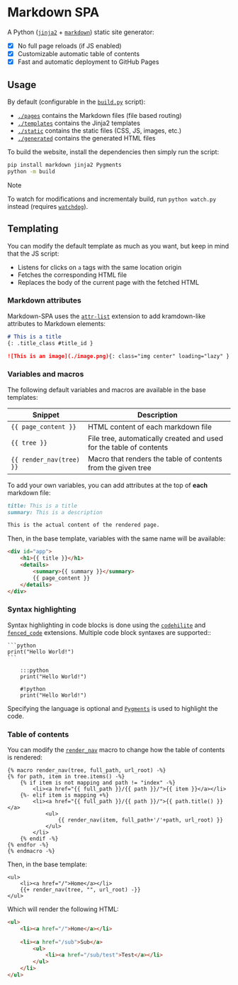 # Markdown SPA

A Python ([`jinja2`](https://pypi.org/project/Jinja2/) + [`markdown`](https://pypi.org/project/Markdown/)) static site generator:

- [x] No full page reloads (if JS enabled)
- [x] Customizable automatic table of contents
- [x] Fast and automatic deployment to GitHub Pages

## Usage

By default (configurable in the [`build.py`](./build.py) script):
- [`./pages`](./pages) contains the Markdown files (file based routing)
- [`./templates`](./templates) contains the Jinja2 templates
- [`./static`](./assets) contains the static files (CSS, JS, images, etc.)
- [`./generated`](./generated) contains the generated HTML files

To build the website, install the dependencies then simply run the script:
```bash
pip install markdown jinja2 Pygments
python -m build
```

> [!NOTE]
> To watch for modifications and incrementaly build, run `python watch.py` instead (requires [`watchdog`](https://pypi.org/project/watchdog/)).

## Templating

You can modify the default template as much as you want, but keep in mind that the JS script:
- Listens for clicks on `a` tags with the same location origin
- Fetches the corresponding HTML file
- Replaces the body of the current page with the fetched HTML

### Markdown attributes

Markdown-SPA uses the [`attr-list`](https://python-markdown.github.io/extensions/attr_list/) extension to add kramdown-like attributes to Markdown elements:
```md
# This is a title
{: .title_class #title_id }

![This is an image](./image.png){: class="img center" loading="lazy" }
```

### Variables and macros

The following default variables and macros are available in the base templates:

| Snippet                  | Description                                                         |
| ------------------------ | ------------------------------------------------------------------- |
| `{{ page_content }}`     | HTML content of each markdown file                                  |
| `{{ tree }}`             | File tree, automatically created and used for the table of contents |
| `{{ render_nav(tree) }}` | Macro that renders the table of contents from the given tree        |

To add your own variables, you can add attributes at the top of **each** markdown file:
```md
title: This is a title
summary: This is a description

This is the actual content of the rendered page.
```

Then, in the base template, variables with the same name will be available:
```html
<div id="app">
    <h1>{{ title }}</h1>
    <details>
        <summary>{{ summary }}</summary>
        {{ page_content }}
    </details>
</div>
```

### Syntax highlighting

Syntax highlighting in code blocks is done using the [`codehilite`](https://python-markdown.github.io/extensions/code_hilite/) and [`fenced_code`](https://python-markdown.github.io/extensions/fenced_code_blocks/) extensions. Multiple code block syntaxes are supported::
````
```python
print("Hello World!")
```

    :::python
    print("Hello World!")

    #!python
    print("Hello World!")
````

Specifying the language is optional and [`Pygments`](https://pygments.org/) is used to highlight the code.

### Table of contents

You can modify the [`render_nav`](./templates/macros.html) macro to change how the table of contents is rendered:
```jinja
{% macro render_nav(tree, full_path, url_root) -%}
{% for path, item in tree.items() -%}
    {% if item is not mapping and path != "index" -%}
        <li><a href="{{ full_path }}/{{ path }}/">{{ item }}</a></li>
    {%- elif item is mapping +%}
        <li><a href="{{ full_path }}/{{ path }}/">{{ path.title() }}</a>
            <ul>
                {{ render_nav(item, full_path+'/'+path, url_root) }}
            </ul>
        </li>
    {% endif -%}
{% endfor -%}
{% endmacro -%}
```

Then, in the base template:
```jinja
<ul>
    <li><a href="/">Home</a></li>
    {{+ render_nav(tree, "", url_root) -}}
</ul>
```

Which will render the following HTML:
```html
<ul>
    <li><a href="/">Home</a></li>
    
    <li><a href="/sub">Sub</a>
        <ul>
            <li><a href="/sub/test">Test</a></li>
        </ul>
    </li>
</ul>
```